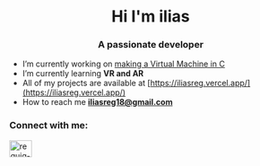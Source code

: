 
<h1 align="center">Hi I'm ilias</h1>
<h3 align="center">A passionate developer</h3>

- I’m currently working on [making a Virtual Machine in C](https://github.com/iliasreg/vmi)
- I’m currently learning **VR and AR**
- All of my projects are available at [https://iliasreg.vercel.app/](https://iliasreg.vercel.app/)
- How to reach me **iliasreg18@gmail.com**

<h3 align="left">Connect with me:</h3>
<p align="left">
<a href="https://linkedin.com/in/reguig-ilias" target="blank"><img align="center" src="https://raw.githubusercontent.com/rahuldkjain/github-profile-readme-generator/master/src/images/icons/Social/linked-in-alt.svg" alt="reguig-ilias" height="30" width="40" /></a>
</p>
